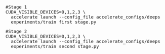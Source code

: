 <pre>
  #Stage 1 
  CUDA_VISIBLE_DEVICES=0,1,2,3 \ 
    accelerate launch --config_file accelerate_configs/deepspeed_zero3.yaml --num_processes 4 \ 
    experiments/train_first_stage.py  </pre>

  <pre>
  #Stage 2 
  CUDA_VISIBLE_DEVICES=0,1,2,3 \ 
    accelerate launch --config_file accelerate_configs/deepspeed_zero3.yaml --num_processes 4 \ 
    experiments/train_second_stage.py  </pre>
